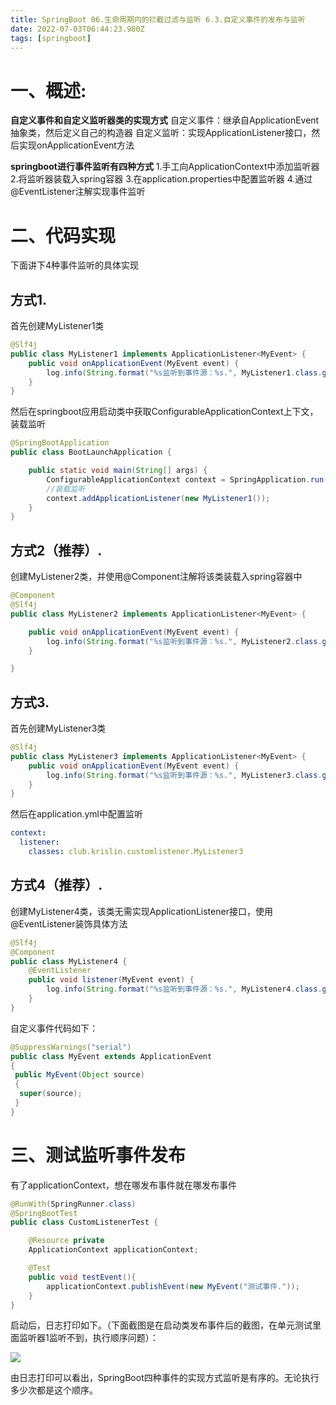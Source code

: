 ```yaml
---
title: SpringBoot 06.生命周期内的拦截过滤与监听 6.3.自定义事件的发布与监听
date: 2022-07-03T06:44:23.980Z
tags: [springboot]
---
```

# 一、概述:

**自定义事件和自定义监听器类的实现方式**
自定义事件：继承自ApplicationEvent抽象类，然后定义自己的构造器
自定义监听：实现ApplicationListener接口，然后实现onApplicationEvent方法

**springboot进行事件监听有四种方式**
1.手工向ApplicationContext中添加监听器
2.将监听器装载入spring容器
3.在application.properties中配置监听器
4.通过@EventListener注解实现事件监听

# 二、代码实现

下面讲下4种事件监听的具体实现

## 方式1.

首先创建MyListener1类

```java
@Slf4j
public class MyListener1 implements ApplicationListener<MyEvent> {
    public void onApplicationEvent(MyEvent event) {
        log.info(String.format("%s监听到事件源：%s.", MyListener1.class.getName(), event.getSource()));
    }
}
```

然后在springboot应用启动类中获取ConfigurableApplicationContext上下文，装载监听

```java
@SpringBootApplication
public class BootLaunchApplication {

    public static void main(String[] args) {
        ConfigurableApplicationContext context = SpringApplication.run(BootLaunchApplication.class, args);
        //装载监听
        context.addApplicationListener(new MyListener1());
    }
}
```

## 方式2（推荐）.

创建MyListener2类，并使用@Component注解将该类装载入spring容器中

```java
@Component
@Slf4j
public class MyListener2 implements ApplicationListener<MyEvent> {

    public void onApplicationEvent(MyEvent event) {
        log.info(String.format("%s监听到事件源：%s.", MyListener2.class.getName(), event.getSource()));
    }

}
```

## 方式3.

首先创建MyListener3类

```java
@Slf4j
public class MyListener3 implements ApplicationListener<MyEvent> {
    public void onApplicationEvent(MyEvent event) {
        log.info(String.format("%s监听到事件源：%s.", MyListener3.class.getName(), event.getSource()));
    }
}
```

然后在application.yml中配置监听

```yaml
context:
  listener:
    classes: club.krislin.customlistener.MyListener3
```

## 方式4（推荐）.

创建MyListener4类，该类无需实现ApplicationListener接口，使用@EventListener装饰具体方法

```java
@Slf4j
@Component
public class MyListener4 {
    @EventListener
    public void listener(MyEvent event) {
        log.info(String.format("%s监听到事件源：%s.", MyListener4.class.getName(), event.getSource()));
    }
}
```

自定义事件代码如下：

```java
@SuppressWarnings("serial")
public class MyEvent extends ApplicationEvent
{
 public MyEvent(Object source)
 {
  super(source);
 }
}
```

# 三、测试监听事件发布

有了applicationContext，想在哪发布事件就在哪发布事件

```java
@RunWith(SpringRunner.class)
@SpringBootTest
public class CustomListenerTest {

    @Resource private
    ApplicationContext applicationContext;

    @Test
    public void testEvent(){
        applicationContext.publishEvent(new MyEvent("测试事件."));
    }
}
```

启动后，日志打印如下。（下面截图是在启动类发布事件后的截图，在单元测试里面监听器1监听不到，执行顺序问题）：

![](https://cdn.jsdelivr.net/gh/krislinzhao/IMGcloud/img/20200426153729.png)

由日志打印可以看出，SpringBoot四种事件的实现方式监听是有序的。无论执行多少次都是这个顺序。